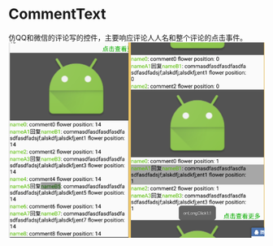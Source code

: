 # CommentText
仿QQ和微信的评论写的控件，主要响应评论人人名和整个评论的点击事件。
![screenshot](https://github.com/zmer007/CommentText/blob/master/screen_shot.png)
